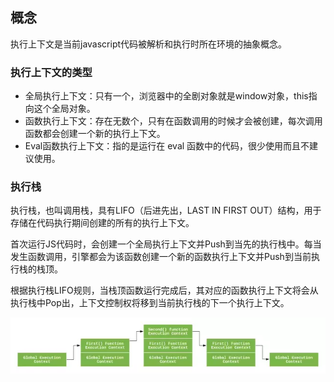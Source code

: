 ## 概念
执行上下文是当前javascript代码被解析和执行时所在环境的抽象概念。

### 执行上下文的类型
* 全局执行上下文：只有一个，浏览器中的全剧对象就是window对象，this指向这个全局对象。
* 函数执行上下文：存在无数个，只有在函数调用的时候才会被创建，每次调用函数都会创建一个新的执行上下文。
* Eval函数执行上下文：指的是运行在 eval 函数中的代码，很少使用而且不建议使用。  

### 执行栈 
执行栈，也叫调用栈，具有LIFO（后进先出，LAST IN FIRST OUT）结构，用于存储在代码执行期间创建的所有的执行上下文。
  
首次运行JS代码时，会创建一个全局执行上下文并Push到当先的执行栈中。每当发生函数调用，引擎都会为该函数创建一个新的函数执行上下文并Push到当前执行栈的栈顶。  
  
根据执行栈LIFO规则，当栈顶函数运行完成后，其对应的函数执行上下文将会从执行栈中Pop出，上下文控制权将移到当前执行栈的下一个执行上下文。  

![](/img/js/101.webp)

